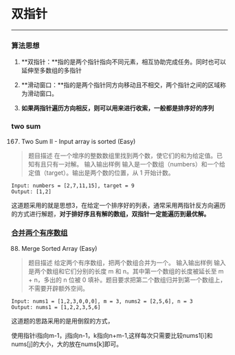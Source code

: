 # 双指针
---

### 算法思想

1. **双指针：**指的是两个指针指向不同元素，相互协助完成任务。同时也可以延伸至多数组的多指针

2. **滑动窗口：**指的是两个指针同方向移动且不相交，两个指针之间的区域称为滑动窗口。

3. **如果两指针遍历方向相反，则可以用来进行收索，一般都是排序好的序列**

### two sum
167. Two Sum II - Input array is sorted (Easy)
> 题目描述
> 在一个增序的整数数组里找到两个数，使它们的和为给定值。已知有且只有一对解。
> 输入输出样例
> 输入是一个数组（numbers）和一个给定值（target）。输出是两个数的位置，从 1 开始计数。
```
Input: numbers = [2,7,11,15], target = 9
Output: [1,2]
```

这道题采用的就是思想3，在给定一个排序好的列表，通常采用两指针反方向遍历的方式进行解题，**对于排好序且有解的数组，双指针一定能遍历到最优解。**

### [合并两个有序数组](https://leetcode.com/problems/merge-sorted-array/)
88. Merge Sorted Array (Easy)
> 题目描述
> 给定两个有序数组，把两个数组合并为一个。
> 输入输出样例
> 输入是两个数组和它们分别的长度 m 和 n。其中第一个数组的长度被延长至 m + n，多出的
> n 位被 0 填补。题目要求把第二个数组归并到第一个数组上，不需要开辟额外空间。

```
Input: nums1 = [1,2,3,0,0,0], m = 3, nums2 = [2,5,6], n = 3
Output: nums1 = [1,2,2,3,5,6]
```
这道题的思路采用的是用倒叙的方式，

使用指针i指向m-1，j指向n-1，k指向n+m-1,这样每次只需要比较nums1[i]和nums[j]的大小，大的放在nums[k]即可。